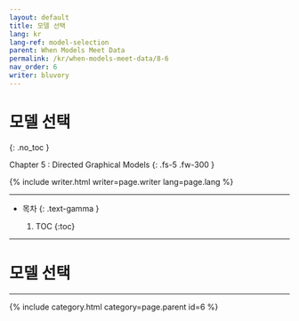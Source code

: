 ```yaml
---
layout: default
title: 모델 선택
lang: kr
lang-ref: model-selection
parent: When Models Meet Data
permalink: /kr/when-models-meet-data/8-6
nav_order: 6
writer: bluvory
---
```


# 모델 선택
{: .no_toc }


Chapter 5 : Directed Graphical Models
{: .fs-5 .fw-300 }


{% include writer.html writer=page.writer lang=page.lang %}

---

- 목차
    {: .text-gamma }

    1. TOC
    {:toc}

---

# 모델 선택

---

{% include category.html category=page.parent id=6 %}
